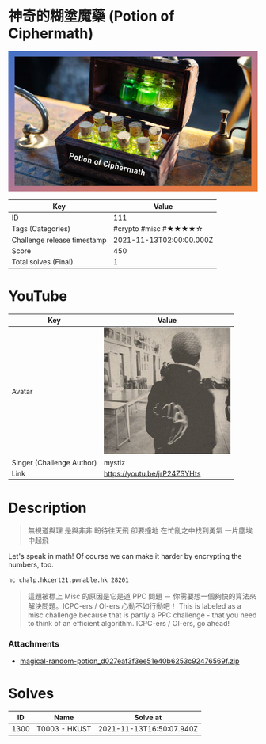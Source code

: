 # 神奇的糊塗魔藥 (Potion of Ciphermath)

![](../thumbnail/111.jpg)

| Key | Value |
| --- | ----- |
| ID | 111 |
| Tags (Categories) | #crypto #misc #★★★★☆ |
| Challenge release timestamp | 2021-11-13T02:00:00.000Z |
| Score | 450 |
| Total solves (Final) | 1 |

# YouTube

| Key | Value |
| --- | ----- |
| Avatar | ![](../avatar/mystiz.jpg)
| Singer (Challenge Author) | mystiz |
| Link | https://youtu.be/jrP24ZSYHts |

# Description

> 無視道與理 是與非非 盼待往天飛 卻要撞地
> 在忙亂之中找到勇氣 一片塵埃中起飛

Let's speak in math! Of course we can make it harder by encrypting the numbers, too.

```bash
nc chalp.hkcert21.pwnable.hk 28201
```

> 這題被標上 Misc 的原因是它是道 PPC 問題 － 你需要想一個夠快的算法來解決問題。ICPC-ers / OI-ers 心動不如行動吧！
> This is labeled as a misc challenge because that is partly a PPC challenge - that you need to think of an efficient algorithm. ICPC-ers / OI-ers, go ahead!

### Attachments

- [magical-random-potion_d027eaf3f3ee51e40b6253c92476569f.zip](./magical-random-potion_d027eaf3f3ee51e40b6253c92476569f.zip)

# Solves
| ID | Name | Solve at |
| --- | ---- | -------- |
| 1300 | T0003 - HKUST | 2021-11-13T16:50:07.940Z |